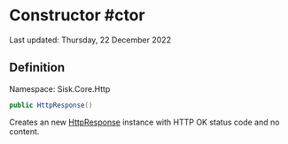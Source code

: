 # Constructor #ctor
Last updated: Thursday, 22 December 2022

## Definition
Namespace: Sisk.Core.Http

```csharp
public HttpResponse()
```

Creates an new [HttpResponse](/spec/Sisk/Core/Http/HttpResponse) instance with HTTP OK status code and no content.

